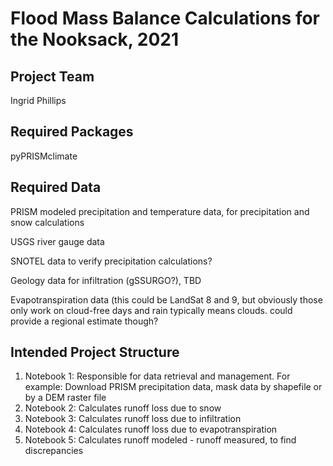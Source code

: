 # Flood Mass Balance Calculations for the Nooksack, 2021

## Project Team
Ingrid Phillips

## Required Packages
pyPRISMclimate

## Required Data
PRISM modeled precipitation and temperature data, for precipitation and snow calculations

USGS river gauge data

SNOTEL data to verify precipitation calculations?

Geology data for infiltration (gSSURGO?), TBD

Evapotranspiration data (this could be LandSat 8 and 9, but obviously those only work on cloud-free days and rain typically means clouds. could provide a regional estimate though?

## Intended Project Structure
1. Notebook 1: Responsible for data retrieval and management. For example: Download PRISM precipitation data, mask data by shapefile or by a DEM raster file
2. Notebook 2: Calculates runoff loss due to snow
3. Notebook 3: Calculates runoff loss due to infiltration
4. Notebook 4: Calculates runoff loss due to evapotranspiration
5. Notebook 5: Calculates runoff modeled - runoff measured, to find discrepancies
